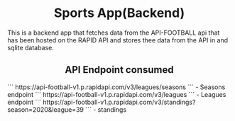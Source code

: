 <html>
  <body>
     <h1 align="center">Sports App(Backend)</h1>
    <p>This is a backend app that fetches data from the API-FOOTBALL api that has been hosted on the RAPID API and stores thee data from the 
    API in and sqlite database.
    </p>
      <h2 align="center">API Endpoint consumed</h2>
```
https://api-football-v1.p.rapidapi.com/v3/leagues/seasons
``` - Seasons endpoint
```
https://api-football-v1.p.rapidapi.com/v3/leagues
``` - Leagues endpoint
```
https://api-football-v1.p.rapidapi.com/v3/standings?season=2020&league=39
``` - standings
  </body>
</html>
